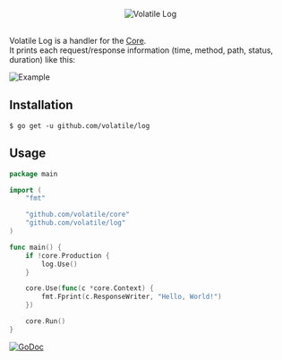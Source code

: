 <p align="center"><img src="https://cloud.githubusercontent.com/assets/9503891/8662627/09433de4-29c2-11e5-85c7-06e277aa750a.png" alt="Volatile Log" title="Volatile Log"><br><br></p>

Volatile Log is a handler for the [Core](https://github.com/volatile/core).  
It prints each request/response information (time, method, path, status, duration) like this:

![Example](https://cloud.githubusercontent.com/assets/9503891/8686888/aab36d02-2a8a-11e5-82df-80195f34d1c2.png)

## Installation

```Shell
$ go get -u github.com/volatile/log
```

## Usage

```Go
package main

import (
	"fmt"

	"github.com/volatile/core"
	"github.com/volatile/log"
)

func main() {
	if !core.Production {
		log.Use()
	}

	core.Use(func(c *core.Context) {
		fmt.Fprint(c.ResponseWriter, "Hello, World!")
	})

	core.Run()
}
```

[![GoDoc](https://godoc.org/github.com/volatile/log?status.svg)](https://godoc.org/github.com/volatile/log)
